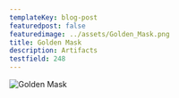 ```yaml
---
templateKey: blog-post
featuredpost: false
featuredimage: ../assets/Golden_Mask.png
title: Golden Mask
description: Artifacts
testfield: 248
---
```

![Golden Mask](../assets/Golden_Mask.png)